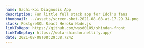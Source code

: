```yaml
---
name: Gachi-koi Diagnosis App
description: Fun little full stack app for Idol's fans
thumbnail: ../assets/screen-shot-2021-08-08-at-17.29.34.png
stack: PostgreSQL React Heroku Node.js
linkToRepo: https://github.com/wasd0109/shindan-front
linkToDeploy: https://wota-shindan.netlify.app/
date: 2021-08-08T08:29:38.724Z
---
```

